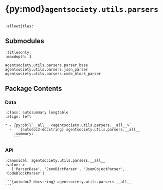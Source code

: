 # {py:mod}`agentsociety.utils.parsers`

```{py:module} agentsociety.utils.parsers
```

```{autodoc2-docstring} agentsociety.utils.parsers
:allowtitles:
```

## Submodules

```{toctree}
:titlesonly:
:maxdepth: 1

agentsociety.utils.parsers.parser_base
agentsociety.utils.parsers.json_parser
agentsociety.utils.parsers.code_block_parser
```

## Package Contents

### Data

````{list-table}
:class: autosummary longtable
:align: left

* - {py:obj}`__all__ <agentsociety.utils.parsers.__all__>`
  - ```{autodoc2-docstring} agentsociety.utils.parsers.__all__
    :summary:
    ```
````

### API

````{py:data} __all__
:canonical: agentsociety.utils.parsers.__all__
:value: >
   ['ParserBase', 'JsonDictParser', 'JsonObjectParser', 'CodeBlockParser']

```{autodoc2-docstring} agentsociety.utils.parsers.__all__
```

````
